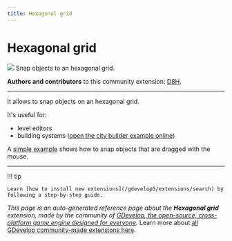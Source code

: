 ```yaml
---
title: Hexagonal grid
---
```

# Hexagonal grid

![](https://resources.gdevelop-app.com/assets/Icons/hexagon-multiple-outline.svg)
Snap objects to an hexagonal grid.

**Authors and contributors** to this community extension: [D8H](https://gd.games/D8H).

---

It allows to snap objects on an hexagonal grid.

It's useful for:

- level editors
- building systems ([open the city builder example online](https://editor.gdevelop.io/?project=example://city-builder))

A [simple example](https://editor.gdevelop.io/?project=example://snap-object-to-grid) shows how to snap objects that are dragged with the mouse.

---

!!! tip

    Learn [how to install new extensions](/gdevelop5/extensions/search) by following a step-by-step guide.

*This page is an auto-generated reference page about the **Hexagonal grid** extension, made by the community of [GDevelop, the open-source, cross-platform game engine designed for everyone](https://gdevelop.io/).* Learn more about [all GDevelop community-made extensions here](/gdevelop5/extensions).